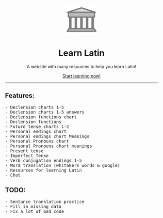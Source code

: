 <div align="center">
  <!-- Logo and Title -->
  <img src="https://raw.githubusercontent.com/cqb13/Learn-Latin-Declensions/master/public/Logo.png" alt="logo" width="20%"/>
  <h1>Learn Latin</a></h1>
  <p>A website with many resources to help you learn Latin!</p>

[Start learning now!](https://learninglatin.net/)

</div>

<hr />

<h2>Features:</h2>
<pre>
- Declension charts 1-5
- Declension charts 1-5 answers
- Declension functions chart
- Declension functions
- Future tense charts 1-2
- Personal endings chart
- Personal endings chart Meanings
- Personal Pronouns chart
- Personal Pronouns chart meanings
- Present tense 
- Imperfect Tense
- Verb conjugation endings 1-5
- Word translation (whitakers words & google)
- Resources for learning Latin
- Chat
</pre>
<h2>TODO:</h2>
<pre>
- Sentance translation practice
- Fill in missing data
- Fix a lot of bad code
</pre>
